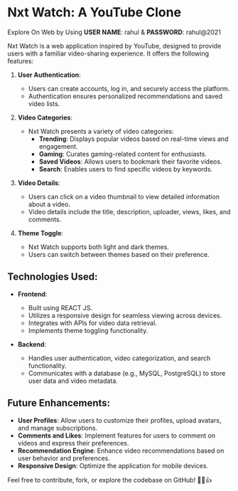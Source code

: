 # Nxt Watch: A YouTube Clone 

Explore On Web by Using **USER NAME**: rahul & **PASSWORD**: rahul@2021

Nxt Watch is a web application inspired by YouTube, designed to provide users with a familiar video-sharing experience. It offers the following features:

1. **User Authentication**:
   - Users can create accounts, log in, and securely access the platform.
   - Authentication ensures personalized recommendations and saved video lists.

2. **Video Categories**:
   - Nxt Watch presents a variety of video categories:
     - **Trending**: Displays popular videos based on real-time views and engagement.
     - **Gaming**: Curates gaming-related content for enthusiasts.
     - **Saved Videos**: Allows users to bookmark their favorite videos.
     - **Search**: Enables users to find specific videos by keywords.

3. **Video Details**:
   - Users can click on a video thumbnail to view detailed information about a video.
   - Video details include the title, description, uploader, views, likes, and comments.

4. **Theme Toggle**:
   - Nxt Watch supports both light and dark themes.
   - Users can switch between themes based on their preference.

## Technologies Used:
- **Frontend**:
  - Built using REACT JS.
  - Utilizes a responsive design for seamless viewing across devices.
  - Integrates with APIs for video data retrieval.
  - Implements theme toggling functionality.

- **Backend**:
  - Handles user authentication, video categorization, and search functionality.
  - Communicates with a database (e.g., MySQL, PostgreSQL) to store user data and video metadata.

## Future Enhancements:
- **User Profiles**: Allow users to customize their profiles, upload avatars, and manage subscriptions.
- **Comments and Likes**: Implement features for users to comment on videos and express their preferences.
- **Recommendation Engine**: Enhance video recommendations based on user behavior and preferences.
- **Responsive Design**: Optimize the application for mobile devices.

Feel free to contribute, fork, or explore the codebase on GitHub! 🚀🎥👍
